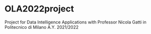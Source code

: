 # OLA2022project
 Project for Data Intelligence Applications with Professor Nicola Gatti in Politecnico di Milano A.Y. 2021/2022
